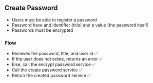 ## Create Password
- Users must be able to register a password
- Password have and identifier (title) and a value (the password itself)
- Passwords must be encrypted

### Flow
- Receives the password, title, and user id ✅
- If the user does not exists, returns an error ✅
- Else, call the encrypt password service ✅
- Call the create password service ✅
- Return the created password service ✅